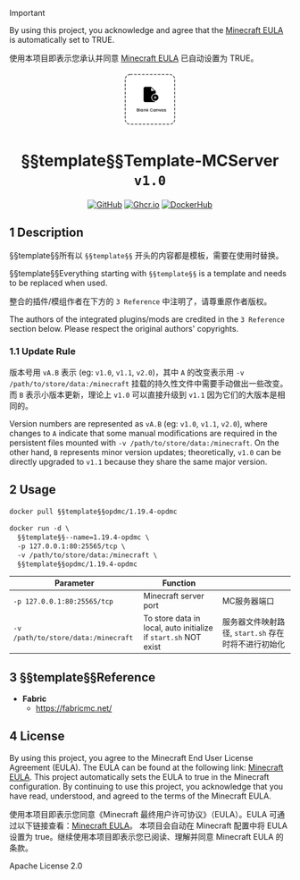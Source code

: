 > [!IMPORTANT]
> By using this project, you acknowledge and agree that the [Minecraft EULA](https://account.mojang.com/documents/minecraft_eula) is automatically set to TRUE.
> 
> 使用本项目即表示您承认并同意 [Minecraft EULA](https://account.mojang.com/documents/minecraft_eula) 已自动设置为 TRUE。

<div align="center">
	<img §§template§§ src="https://github.com/OPDMC/Template-MCServer/raw/main/docs/%23README/icon.png" width="20%"/>
    <h1>§§template§§Template-MCServer <code>v1.0</code></h1>
	<a §§template§§ href='https://github.com/OPDMC/Template-MCServer'><img src="https://img.shields.io/badge/-GitHub-3A3A3A?style=flat&amp;logo=GitHub&amp;logoColor=white" referrerpolicy="no-referrer" alt="GitHub"></a>
	<a §§template§§ href='https://github.com/OPDMC/Template-MCServer/pkgs/container/template-mcserver'><img src="https://img.shields.io/badge/-Ghcr.io-8957E5?style=flat&amp;logo=GitHub&amp;logoColor=white" referrerpolicy="no-referrer" alt="Ghcr.io"></a>
	<a §§template§§ href=''><img src="https://img.shields.io/badge/-DockerHub-1c90ed?style=flat&amp;logo=Docker&amp;logoColor=white" referrerpolicy="no-referrer" alt="DockerHub"></a>
    </tr>
</div>


## 1 Description

§§template§§所有以 `§§template§§` 开头的内容都是模板，需要在使用时替换。

§§template§§Everything starting with `§§template§§` is a template and needs to be replaced when used.

整合的插件/模组作者在下方的 `3 Reference` 中注明了，请尊重原作者版权。

The authors of the integrated plugins/mods are credited in the `3 Reference` section below. Please respect the original authors' copyrights.

### 1.1 Update Rule

版本号用 `vA.B` 表示 (eg: `v1.0`, `v1.1`, `v2.0`)，其中 `A` 的改变表示用 `-v /path/to/store/data:/minecraft` 挂载的持久性文件中需要手动做出一些改变。而 `B` 表示小版本更新，理论上 `v1.0` 可以直接升级到 `v1.1` 因为它们的大版本是相同的。

Version numbers are represented as `vA.B` (eg: `v1.0`, `v1.1`, `v2.0`), where changes to `A` indicate that some manual modifications are required in the persistent files mounted with `-v /path/to/store/data:/minecraft`. On the other hand, `B` represents minor version updates; theoretically, `v1.0` can be directly upgraded to `v1.1` because they share the same major version.



## 2 Usage

```shell
docker pull §§template§§opdmc/1.19.4-opdmc
```

```shell
docker run -d \
  §§template§§--name=1.19.4-opdmc \
  -p 127.0.0.1:80:25565/tcp \
  -v /path/to/store/data:/minecraft \
  §§template§§opdmc/1.19.4-opdmc
```

| Parameter                             | Function                                                        |                                  |
|---------------------------------------|-----------------------------------------------------------------|----------------------------------|
| `-p 127.0.0.1:80:25565/tcp`           | Minecraft server port                                           | MC服务器端口                          |
| `-v /path/to/store/data:/minecraft`   | To store data in local, auto initialize if `start.sh` NOT exist | 服务器文件映射路径, `start.sh` 存在时将不进行初始化 |

## 3 §§template§§Reference

- **Fabric**
  - https://fabricmc.net/


## 4 License

By using this project, you agree to the Minecraft End User License Agreement (EULA). The EULA can be found at the following link: [Minecraft EULA](https://account.mojang.com/documents/minecraft_eula).  This project automatically sets the EULA to true in the Minecraft configuration. By continuing to use this project, you acknowledge that you have read, understood, and agreed to the terms of the Minecraft EULA.

使用本项目即表示您同意《Minecraft 最终用户许可协议》（EULA）。EULA 可通过以下链接查看：[Minecraft EULA](https://account.mojang.com/documents/minecraft_eula)。 本项目会自动在 Minecraft 配置中将 EULA 设置为 true。继续使用本项目即表示您已阅读、理解并同意 Minecraft EULA 的条款。

Apache License 2.0
